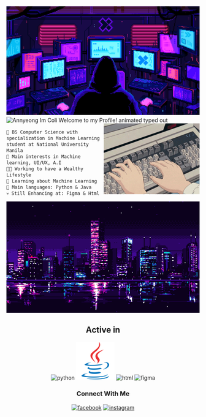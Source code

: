 <img align="center" src="Gif/hey.gif" width=1000px /> 
<img src="https://readme-typing-svg.demolab.com?font=Operator+Mono&size=37&duration=2800&pause=2000&color=FFC0CB&center=true&vCenter=true&width=940&height=50&lines=+Annyeong%2C+Im+Coli+Welcome+to+my+Profile!" align="middle" alt="Annyeong Im Coli Welcome to my Profile! animated typed out">

<img align="right" src="Gif/aesthetic-typing.gif" width="250" title="Get to Know Me!" /> 

```
🏫 BS Computer Science with specialization in Machine Learning student at National University Manila
🔎 Main interests in Machine learning, UI/UX, A.I
🧑‍💻 Working to have a Wealthy Lifestyle
🌱 Learning about Machine Learning 
🌟 Main languages: Python & Java
💀 Still Enhancing at: Figma & Html
```

<p align="center"> 
  <img src="Gif/city.gif" width="850px" title="Yey!"/> 
</p>


<div class="row" align="center">
  <h2> <strong> Active in </strong></h2>
  <p align="center">
    <img alt="python" src="https://i.giphy.com/media/LMt9638dO8dftAjtco/200.webp" width="100" title="python">
   <img  alt="java" src="https://raw.githubusercontent.com/devicons/devicon/master/icons/java/java-original.svg" width="100" title="java">
   <img alt="html" src="https://cdn.jsdelivr.net/gh/devicons/devicon@latest/icons/html5/html5-original.svg" width="100" title="html">
   <img alt="figma" src="https://cdn.jsdelivr.net/gh/devicons/devicon@latest/icons/figma/figma-original.svg" width="100" title="figma">


    
    
  <section>
  
   <h3 align="center"> <strong> Connect With Me </strong></h3>

  [<img align="center" src="https://raw.githubusercontent.com/rahuldkjain/github-profile-readme-generator/master/src/images/icons/Social/facebook.svg" width="50" title="facebook">](https://www.facebook.com/share/1fGd1Fm99KYDt2Rw/?mibextid=LQQJ4d)
  [<img align="center" src="https://raw.githubusercontent.com/rahuldkjain/github-profile-readme-generator/master/src/images/icons/Social/instagram.svg" width="50" title="instagram">](https://www.instagram.com/colecoli_)
</section>
  
<br></br>
<br></br>

 
